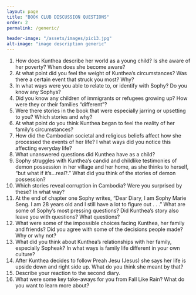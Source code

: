 ```yaml
---
layout: page
title: "BOOK CLUB DISCUSSION QUESTIONS"
order: 2
permalink: /generic/

header-image: "/assets/images/pic13.jpg"
alt-image: "image description generic"
---
```


1. How does Kunthea describe her world as a young child? Is she aware of her poverty? When does she become aware?
2. At what point did you feel the weight of Kunthea’s circumstances? Was there a certain event that struck you most? Why?
3. In what ways were you able to relate to, or identify with Sophy? Do you know any Sophys?
4. Did you know any children of immigrants or refugees growing up? How were they or their families “different”?
5. Were there stories in the book that were especially jarring or upsetting to you? Which stories and why?
6. At what point do you think Kunthea began to feel the reality of her family’s circumstances?
7. How did the Cambodian societal and religious beliefs affect how she processed the events of her life? I what ways did you notice this affecting everyday life?
8. What unanswered questions did Kunthea have as a child?
9. Sophy struggles with Kunthea’s candid and childlike testimonies of demon possession in her village and her home, as she thinks to herself, “but what if it’s…real?.” What did you think of the stories of demon possession? 
10. Which stories reveal corruption in Cambodia? Were you surprised by these? In what way? 
11. At the end of chapter one Sophy writes, “Dear Diary, I am Sophy Marie Seng. I am 28 years old and I still have a lot to figure out . . .” What are some of Sophy’s most pressing questions? Did Kunthea’s story also leave you with questions? What questions?
12. What were some of the impossible choices facing Kunthea, her family and friends? Did you agree with some of the decisions people made? Why or why not?
13. What did you think about Kunthea’s relationships with her family, especially Sopheak? In what ways is family life different in your own culture?
14. After Kunthea decides to follow Preah Jesu (Jesus) she says her life is upside down and right side up. What do you think she meant by that?
15. Describe your reaction to the second diary. 
16. What were some key take-aways for you from Fall Like Rain? What do you want to learn more about?

